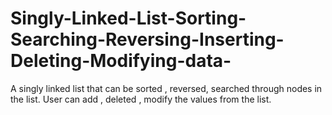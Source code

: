 # Singly-Linked-List-Sorting-Searching-Reversing-Inserting-Deleting-Modifying-data-
 A singly linked list that can be sorted , reversed, searched through nodes in the list.
 User can add , deleted , modify the values from the list.
